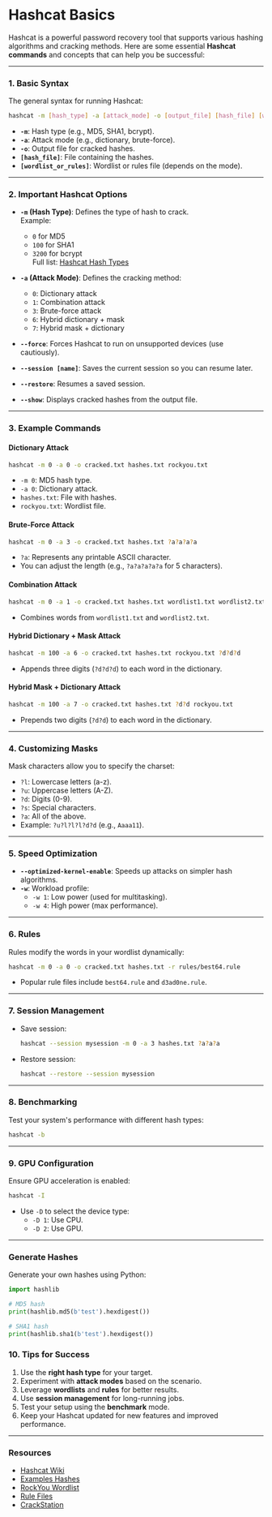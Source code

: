 # Hashcat Basics

Hashcat is a powerful password recovery tool that supports various hashing algorithms and cracking methods. Here are some essential **Hashcat commands** and concepts that can help you be successful:

---

### **1. Basic Syntax**
The general syntax for running Hashcat:
```bash
hashcat -m [hash_type] -a [attack_mode] -o [output_file] [hash_file] [wordlist_or_rules]
```
- **`-m`**: Hash type (e.g., MD5, SHA1, bcrypt).
- **`-a`**: Attack mode (e.g., dictionary, brute-force).
- **`-o`**: Output file for cracked hashes.
- **`[hash_file]`**: File containing the hashes.
- **`[wordlist_or_rules]`**: Wordlist or rules file (depends on the mode).

---

### **2. Important Hashcat Options**
- **`-m` (Hash Type)**: Defines the type of hash to crack.  
  Example:  
  - `0` for MD5  
  - `100` for SHA1  
  - `3200` for bcrypt  
  Full list: [Hashcat Hash Types](https://hashcat.net/wiki/doku.php?id=hashcat#hash_types)

- **`-a` (Attack Mode)**: Defines the cracking method:
  - `0`: Dictionary attack  
  - `1`: Combination attack  
  - `3`: Brute-force attack  
  - `6`: Hybrid dictionary + mask  
  - `7`: Hybrid mask + dictionary

- **`--force`**: Forces Hashcat to run on unsupported devices (use cautiously).

- **`--session [name]`**: Saves the current session so you can resume later.

- **`--restore`**: Resumes a saved session.

- **`--show`**: Displays cracked hashes from the output file.

---

### **3. Example Commands**
#### **Dictionary Attack**
```bash
hashcat -m 0 -a 0 -o cracked.txt hashes.txt rockyou.txt
```
- `-m 0`: MD5 hash type.
- `-a 0`: Dictionary attack.
- `hashes.txt`: File with hashes.
- `rockyou.txt`: Wordlist file.

#### **Brute-Force Attack**
```bash
hashcat -m 0 -a 3 -o cracked.txt hashes.txt ?a?a?a?a
```
- `?a`: Represents any printable ASCII character.
- You can adjust the length (e.g., `?a?a?a?a?a` for 5 characters).

#### **Combination Attack**
```bash
hashcat -m 0 -a 1 -o cracked.txt hashes.txt wordlist1.txt wordlist2.txt
```
- Combines words from `wordlist1.txt` and `wordlist2.txt`.

#### **Hybrid Dictionary + Mask Attack**
```bash
hashcat -m 100 -a 6 -o cracked.txt hashes.txt rockyou.txt ?d?d?d
```
- Appends three digits (`?d?d?d`) to each word in the dictionary.

#### **Hybrid Mask + Dictionary Attack**
```bash
hashcat -m 100 -a 7 -o cracked.txt hashes.txt ?d?d rockyou.txt
```
- Prepends two digits (`?d?d`) to each word in the dictionary.

---

### **4. Customizing Masks**
Mask characters allow you to specify the charset:
- `?l`: Lowercase letters (a-z).
- `?u`: Uppercase letters (A-Z).
- `?d`: Digits (0-9).
- `?s`: Special characters.
- `?a`: All of the above.
- Example: `?u?l?l?l?d?d` (e.g., `Aaaa11`).

---

### **5. Speed Optimization**
- **`--optimized-kernel-enable`**: Speeds up attacks on simpler hash algorithms.
- **`-w`**: Workload profile:
  - `-w 1`: Low power (used for multitasking).
  - `-w 4`: High power (max performance).

---

### **6. Rules**
Rules modify the words in your wordlist dynamically:
```bash
hashcat -m 0 -a 0 -o cracked.txt hashes.txt -r rules/best64.rule
```
- Popular rule files include `best64.rule` and `d3ad0ne.rule`.

---

### **7. Session Management**
- Save session:
  ```bash
  hashcat --session mysession -m 0 -a 3 hashes.txt ?a?a?a
  ```
- Restore session:
  ```bash
  hashcat --restore --session mysession
  ```

---

### **8. Benchmarking**
Test your system's performance with different hash types:
```bash
hashcat -b
```

---

### **9. GPU Configuration**
Ensure GPU acceleration is enabled:
```bash
hashcat -I
```
- Use `-D` to select the device type:
  - `-D 1`: Use CPU.
  - `-D 2`: Use GPU.

---

### Generate Hashes
Generate your own hashes using Python:
```python
import hashlib

# MD5 hash
print(hashlib.md5(b'test').hexdigest())

# SHA1 hash
print(hashlib.sha1(b'test').hexdigest())

```

### **10. Tips for Success**
1. Use the **right hash type** for your target.
2. Experiment with **attack modes** based on the scenario.
3. Leverage **wordlists** and **rules** for better results.
4. Use **session management** for long-running jobs.
5. Test your setup using the **benchmark** mode.
6. Keep your Hashcat updated for new features and improved performance.

---
### Resources
- [Hashcat Wiki](https://hashcat.net/wiki/)
- [Examples Hashes](https://hashcat.net/wiki/doku.php?id=example_hashes)
- [RockYou Wordlist](https://github.com/danielmiessler/SecLists/blob/master/Passwords/Leaked-Databases/rockyou.txt.tar.gz)
- [Rule Files](https://github.com/hashcat/hashcat/tree/master/rules)
- [CrackStation](https://crackstation.net/)